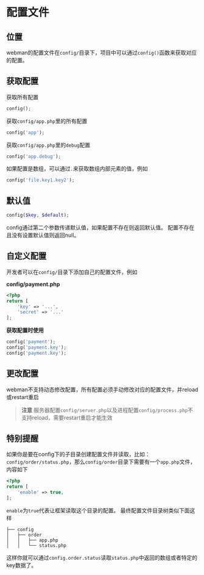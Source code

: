 # 配置文件

## 位置
webman的配置文件在`config/`目录下，项目中可以通过`config()`函数来获取对应的配置。

## 获取配置

获取所有配置
```php
config();
```

获取`config/app.php`里的所有配置
```php
config('app');
```

获取`config/app.php`里的`debug`配置
```php
config('app.debug');
```

如果配置是数组，可以通过`.`来获取数组内部元素的值，例如
```php
config('file.key1.key2');
```

## 默认值
```php
config($key, $default);
```
config通过第二个参数传递默认值，如果配置不存在则返回默认值。
配置不存在且没有设置默认值则返回null。


## 自定义配置
开发者可以在`config/`目录下添加自己的配置文件，例如

**config/payment.php**

```php
<?php
return [
    'key' => '...',
    'secret' => '...'
];
```

**获取配置时使用**
```php
config('payment');
config('payment.key');
config('payment.key');
```

## 更改配置
webman不支持动态修改配置，所有配置必须手动修改对应的配置文件，并reload或restart重启

> **注意**
> 服务器配置`config/server.php`以及进程配置`config/process.php`不支持reload，需要restart重启才能生效

## 特别提醒
如果你是要在config下的子目录创建配置文件并读取，比如：`config/order/status.php`，那么`config/order`目录下需要有一个`app.php`文件，内容如下
```php
<?php
return [
    'enable' => true,
];
```
`enable`为`true`代表让框架读取这个目录的配置。
最终配置文件目录树类似下面这样
```
├── config
│   ├── order
│   │   ├── app.php
│   │   └── status.php
```
这样你就可以通过`config.order.status`读取`status.php`中返回的数组或者特定的key数据了。
